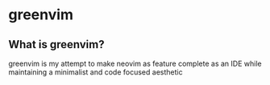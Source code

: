 # greenvim

## What is greenvim?
greenvim is my attempt to make neovim as feature complete as an IDE while maintaining a minimalist and code focused aesthetic

